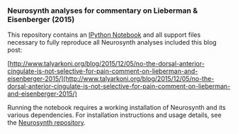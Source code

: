 ### Neurosynth analyses for commentary on Lieberman & Eisenberger (2015)

This repository contains an [IPython Notebook](https://github.com/tyarkoni/dacc-pain-analyses/blob/master/analyses.ipynb) and all support files necessary to fully reproduce all Neurosynth analyses included this blog post:

[http://www.talyarkoni.org/blog/2015/12/05/no-the-dorsal-anterior-cingulate-is-not-selective-for-pain-comment-on-lieberman-and-eisenberger-2015/](http://www.talyarkoni.org/blog/2015/12/05/no-the-dorsal-anterior-cingulate-is-not-selective-for-pain-comment-on-lieberman-and-eisenberger-2015/)

Running the notebook requires a working installation of Neurosynth and its various dependencies. For installation instructions and usage details, see the [Neurosynth repository](http://github.com/neurosynth/neurosynth).
